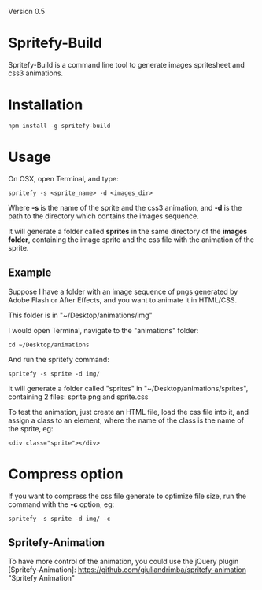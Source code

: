 Version 0.5

# Spritefy-Build

Spritefy-Build is a command line tool to generate images spritesheet and css3 animations.

# Installation

	npm install -g spritefy-build

# Usage

On OSX, open Terminal, and type:

	spritefy -s <sprite_name> -d <images_dir>

Where **-s** is the name of the sprite and the css3 animation, and **-d** is the path to the directory which contains the images sequence.

It will generate a folder called **sprites** in the same directory of the **images folder**, containing the image sprite and the css file with the animation of the sprite.

## Example

Suppose I have a folder with an image sequence of pngs generated by Adobe Flash or After Effects, and you want to animate it in HTML/CSS.

This folder is in "~/Desktop/animations/img"

I would open Terminal, navigate to the "animations" folder:

	cd ~/Desktop/animations

And run the spritefy command:

	spritefy -s sprite -d img/

It will generate a folder called "sprites" in "~/Desktop/animations/sprites", containing 2 files: sprite.png and sprite.css

To test the animation, just create an HTML file, load the css file into it, and assign a class to an element, where the name of the class is the name of the sprite, eg:

	<div class="sprite"></div>

# Compress option

If you want to compress the css file generate to optimize file size, run the command with the **-c** option, eg:

	spritefy -s sprite -d img/ -c

## Spritefy-Animation

To have more control of the animation, you could use the jQuery plugin [Spritefy-Animation]: https://github.com/giuliandrimba/spritefy-animation "Spritefy Animation"